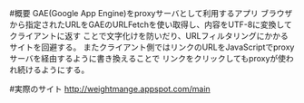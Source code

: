 #概要
GAE(Google App Engine)をproxyサーバとして利用するアプリ
ブラウザから指定されたURLをGAEのURLFetchを使い取得し、内容をUTF-8に変換してクライアントに返す
ことで文字化けを防いだり、URLフィルタリングにかかるサイトを回避する。
またクライアント側ではリンクのURLをJavaScriptでproxyサーバを経由するように書き換えることで
リンクをクリックしてもproxyが使われ続けるようにする。

#実際のサイト
http://weightmange.appspot.com/main 
